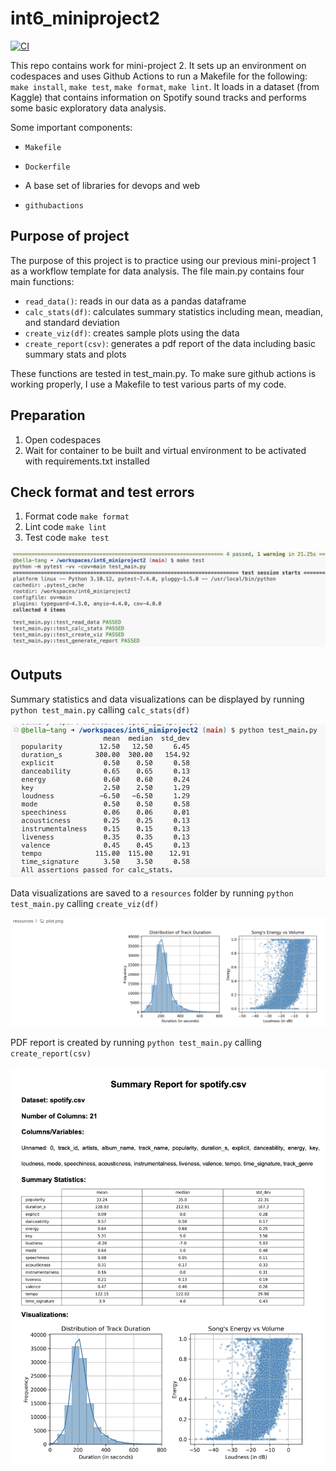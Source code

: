 # int6_miniproject2
[![CI](https://github.com/nogibjj/int6_miniproject2/actions/workflows/ci.yml/badge.svg)](https://github.com/nogibjj/int6_miniproject2/actions/workflows/ci.yml)

This repo contains work for mini-project 2. It sets up an environment on codespaces and uses Github Actions to run a Makefile for the following: `make install`, `make test`, `make format`, `make lint`. It loads in a dataset (from Kaggle) that contains information on Spotify sound tracks and performs some basic exploratory data analysis.

Some important components:

* `Makefile`

* `Dockerfile`

* A base set of libraries for devops and web

* `githubactions` 

## Purpose of project
The purpose of this project is to practice using our previous mini-project 1 as a workflow template for data analysis. The file main.py contains four main functions: 
* `read_data()`: reads in our data as a pandas dataframe
* `calc_stats(df)`: calculates summary statistics including mean, meadian, and standard deviation
* `create_viz(df)`: creates sample plots using the data
* `create_report(csv)`: generates a pdf report of the data including basic summary stats and plots

These functions are tested in test_main.py. To make sure github actions is working properly, I use a Makefile to test various parts of my code.

## Preparation
1. Open codespaces 
2. Wait for container to be built and virtual environment to be activated with requirements.txt installed 

## Check format and test errors 
1. Format code `make format`
2. Lint code `make lint`
3. Test code `make test`

<img width="600" alt="passing test cases image" src=resources/pass_test.png>


## Outputs
Summary statistics and data visualizations can be displayed by running `python test_main.py` calling `calc_stats(df)`

<img width="600" alt="showing summary stats image" src=resources/working_stats.png>


Data visualizations are saved to a `resources` folder by running `python test_main.py` calling `create_viz(df)`

<img width="600" alt="showing plots image" src=resources/working_plots.png>


PDF report is created by running `python test_main.py` calling `create_report(csv)`

<img width="600" alt="showing report image" src=resources/working_report.png>
